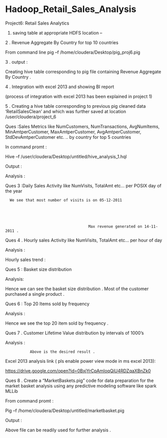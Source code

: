 # Hadoop_Retail_Sales_Analysis



Project6: Retail Sales Analytics





1. saving table at appropriate HDFS location –



 

2 .  Revenue Aggregate By Country for top 10 countries 

From command line pig –f /home/cloudera/Desktop/pig_proj6.pig

                                                  

3 . output :

 	
	




 	                        




		


Creating hive table corresponding to pig file containing Revenue Aggregate By Country .

 
 


4 . Integration with excel 2013 and showing BI report

(process of integration with excel 2013 has been explained in project 1)

 


 




 



 



5 . Creating a hive table corresponding to previous pig cleaned data  ‘RetailSalesClean’ and which was further saved at location /user/cloudera/project_6

 


 





Ques :Sales Metrics like NumCustomers, NumTransactions, AvgNumItems, MinAmtperCustomer, MaxAmtperCustomer, AvgAmtperCustomer, StdDevAmtperCustomer etc. .. by country for top 5 countries

In command promt :

Hive –f /user/cloudera/Desktop/untitled/hive_analysis_1.hql

                                                 

Output :

                                        




Analysis :

 



Ques 3 :Daily Sales Activity like NumVisits, TotalAmt etc… per POSIX day of the year 




 


 


 


 



 


      We see that most number of visits is on 05-12-2011


 


                                         Max revenue generated on 14-11-2011 .



Ques 4 . Hourly sales Activity like NumVisits, TotalAmt etc… per hour of day 

 


Analysis :

 

 


 



Hourly sales trend : 

 

Ques 5 :  Basket size distribution 




 



Analysis:


 


 



 
Hence we can see the basket size distribution  . Most of the customer purchased a single product .





Ques 6 : Top 20 Items sold by frequency 

 



Analysis :

 


 



 




 

Hence we see the top 20 item sold by frequency .




Ques 7 .  Customer Lifetime Value distribution by intervals of 1000’s 


 

 



Analysis :

 


 
 
               Above is the desired result .



Excel 2013 analysis link ( pls enable power view mode in ms excel 2013):

https://drive.google.com/open?id=0BxjYrCpAmIoqQjU4RDZqaXBnZk0


Ques 8 . 
Create a “MarketBaskets.pig” code for data preparation for the market basket analysis using any predictive modeling software like spark MLLib



From command promt :

Pig –f /home/cloudera/Desktop/untitled/marketbasket.pig
                                                          


Output :


 

Above file can be readily used for further analysis .

